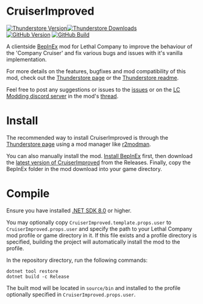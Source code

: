 # CruiserImproved
[![Thunderstore Version](https://img.shields.io/thunderstore/v/DiggC/CruiserImproved?style=for-the-badge&logo=thunderstore)![Thunderstore Downloads](https://img.shields.io/thunderstore/dt/DiggC/CruiserImproved?style=for-the-badge)](https://thunderstore.io/c/lethal-company/p/DiggC/CruiserImproved/)  
[![GitHub Version](https://img.shields.io/github/v/release/digger1213/CruiserImproved?include_prereleases&sort=semver&style=for-the-badge&logo=github)](https://github.com/digger1213/CruiserImproved/releases) [![GitHub Build](https://img.shields.io/github/actions/workflow/status/digger1213/CruiserImproved/build.yml?branch=main&style=for-the-badge&logo=github)](https://github.com/digger1213/CruiserImproved/actions/workflows/build.yml)

A clientside [BepInEx](https://docs.bepinex.dev/) mod for Lethal Company to improve the behaviour of the 'Company Cruiser' and fix various bugs and issues with it's vanilla implementation.

For more details on the features, bugfixes and mod compatibility of this mod, check out the [Thunderstore page](https://thunderstore.io/c/lethal-company/p/DiggC/CruiserImproved/) or the [Thunderstore readme](THUNDERSTORE.md).

Feel free to post any suggestions or issues to the [issues](https://github.com/digger1213/CruiserImproved/issues) or on the [LC Modding discord server](https://discord.gg/XeyYqRdRGC) in the mod's [thread](https://discord.com/channels/1168655651455639582/1258980772996448309).

# Install
The recommended way to install CruiserImproved is through the [Thunderstore page](https://thunderstore.io/c/lethal-company/p/DiggC/CruiserImproved/) using a mod manager like [r2modman](https://thunderstore.io/package/ebkr/r2modman/). 

You can also manually install the mod. [Install BepInEx](https://docs.bepinex.dev/articles/user_guide/installation/index.html) first, then download the [latest version of CruiserImproved](releases/latest) from the Releases. Finally, copy the BepInEx folder in the mod download into your game directory.

# Compile
Ensure you have installed [.NET SDK 8.0](https://dotnet.microsoft.com/en-us/download/dotnet/8.0) or higher.

You may optionally copy `CruiserImproved.template.props.user` to `CruiserImproved.props.user` and specify the path to your Lethal Company mod profile or game directory in it. If this file exists and a profile directory is specified, building the project will automatically install the mod to the profile.

In the repository directory, run the following commands:
```
dotnet tool restore
dotnet build -c Release
```
The built mod will be located in `source/bin` and installed to the profile optionally specified in `CruiserImproved.props.user`.
